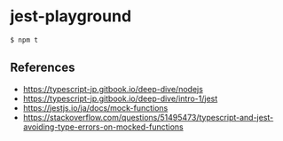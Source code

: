 # jest-playground

```bash
$ npm t
```

## References
- https://typescript-jp.gitbook.io/deep-dive/nodejs
- https://typescript-jp.gitbook.io/deep-dive/intro-1/jest
- https://jestjs.io/ja/docs/mock-functions
- https://stackoverflow.com/questions/51495473/typescript-and-jest-avoiding-type-errors-on-mocked-functions
